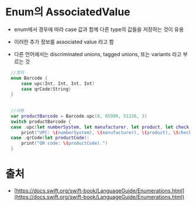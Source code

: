 # Enum의 AssociatedValue

- enum에서 경우에 따라 case 값과 함께 다른 type의 값들을 저장하는 것이 유용

- 이러한 추가 정보를 associated value 라고 함

- 다른 언어에서는 discriminated unions, tagged unions, 또는 variants 라고 부르는 것

```swift
  //정의
  enum Barcode {
      case upc(Int, Int, Int, Int)
      case qrCode(String)
  }
  
  
  //사용
  var productBarcode = Barcode.upc(8, 85909, 51226, 3)
  switch productBarcode {
  case .upc(let numberSystem, let manufacturer, let product, let check):
      print("UPC: \(numberSystem), \(manufacturer), \(product), \(check).")
  case .qrCode(let productCode):
      print("QR code: \(productCode).")
  }
```



# 출처

- [https://docs.swift.org/swift-book/LanguageGuide/Enumerations.html](https://docs.swift.org/swift-book/LanguageGuide/Enumerations.html)

